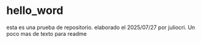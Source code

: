 # hello_word
esta es una prueba de repositorio. elaborado el 2025/07/27  por juliocri.
Un poco mas de texto para readme
